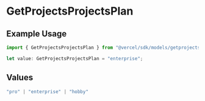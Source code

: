 # GetProjectsProjectsPlan

## Example Usage

```typescript
import { GetProjectsProjectsPlan } from "@vercel/sdk/models/getprojectsop.js";

let value: GetProjectsProjectsPlan = "enterprise";
```

## Values

```typescript
"pro" | "enterprise" | "hobby"
```